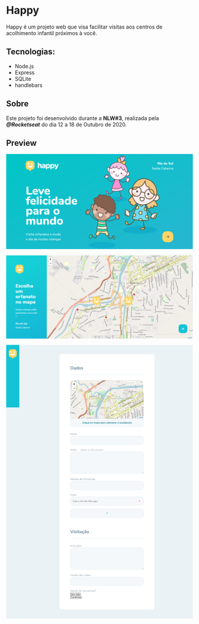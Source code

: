 # Happy
Happy é um projeto web que visa facilitar visitas aos centros de acolhimento infantil próximos à você.

## Tecnologias:
* Node.js 
* Express 
* SQLite 
* handlebars

## Sobre

Este projeto foi desenvolvido durante a **NLW#3**, realizada pela **_@Rocketseat_** do dia 12 a 18 de Outubro de 2020.

## Preview

![Happy homepage screenshot](https://github.com/lucianakyoko/Happy/blob/main/.github/Happy-home.png)

![Happy orphanages screenshot](https://github.com/lucianakyoko/Happy/blob/main/.github/Happy-Orphanages.png)

![Happy newOrphanage screenshot](https://github.com/lucianakyoko/Happy/blob/main/.github/Happy-newOrphanage.png)
 
